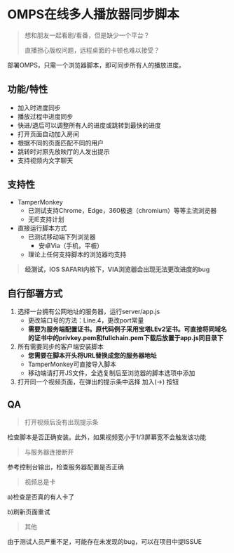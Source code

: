 # OMPS在线多人播放器同步脚本

> 想和朋友一起看剧/看番，但是缺少一个平台？
> 
> 直播担心版权问题，远程桌面的卡顿也难以接受？

部署OMPS，只需一个浏览器脚本，即可同步所有人的播放进度。

## 功能/特性
+ 加入时进度同步
+ 播放过程中进度同步
+ 快进/退后可以调整所有人的进度或跳转到最快的进度
+ 打开页面自动加入房间
+ 根据不同的页面匹配不同的用户
+ 跳转时对原先放映厅的人发出提示
+ 支持视频内文字聊天

## 支持性
+ TamperMonkey
    + 已测试支持Chrome，Edge，360极速（chromium）等等主流浏览器
    + 无IE支持计划
+ 直接运行脚本方式
    + 已测试移动端下列浏览器
        + 安卓Via（手机，平板）
    + 理论上任何支持脚本的浏览器均支持
> **经测试，IOS SAFARI内核下，VIA浏览器会出现无法更改进度的bug**

## 自行部署方式
1. 选择一台拥有公网地址的服务器，运行server/app.js
    + 更改端口号的方法：Line.4，更改port常量
    + **需要为服务端配置证书。原代码例子采用宝塔LEv2证书。可直接将同域名的证书中的privkey.pem和fullchain.pem下载后放置于app.js同目录下**
2. 所有需要同步的客户端安装脚本
    + **您需要在脚本开头将URL替换成您的服务器地址**
    + TamperMonkey可直接导入脚本
    + 移动端请打开JS文件，全选复制后至浏览器的脚本选项中添加
3. 打开同一个视频页面，在弹出的提示条中选择 加入(→) 按钮

## QA

> 打开视频后没有出现提示条

检查脚本是否正确安装。此外，如果视频宽小于1/3屏幕宽不会触发该功能

> 与服务器连接断开

参考控制台输出，检查服务器配置是否正确 

> 视频总是卡

a)检查是否真的有人卡了

b)刷新页面重试

> 其他

由于测试人员严重不足，可能存在未发现的bug，可以在项目中提ISSUE